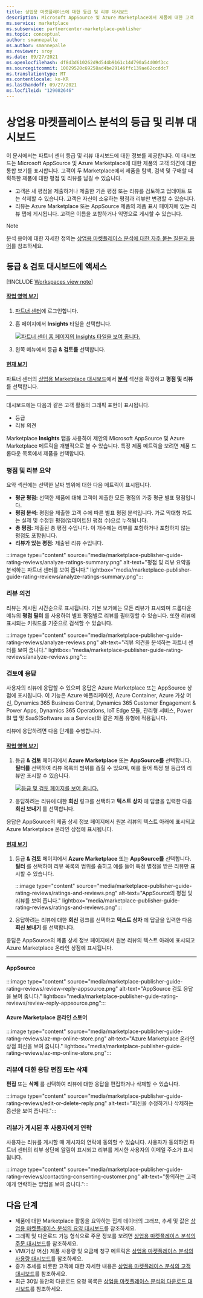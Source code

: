 ```yaml
---
title: 상업용 마켓플레이스에 대한 등급 및 리뷰 대시보드
description: Microsoft AppSource 및 Azure Marketplace에서 제품에 대한 고객 피드백의 통합 보기에 액세스하는 방법에 대해 알아봅니다.
ms.service: marketplace
ms.subservice: partnercenter-marketplace-publisher
ms.topic: conceptual
author: smannepalle
ms.author: smannepalle
ms.reviewer: sroy
ms.date: 09/27/2021
ms.openlocfilehash: df8d3d610262d9d544b9161c14d790a54d00f3cc
ms.sourcegitcommit: 10029520c69258ad4be29146ffc139ae62ccddc7
ms.translationtype: MT
ms.contentlocale: ko-KR
ms.lasthandoff: 09/27/2021
ms.locfileid: "129082646"
---
```

# <a name="ratings-and-reviews-dashboard-in-commercial-marketplace-analytics"></a>상업용 마켓플레이스 분석의 등급 및 리뷰 대시보드

이 문서에서는 파트너 센터 등급 및 리뷰 대시보드에 대한 정보를 제공합니다. 이 대시보드는 Microsoft AppSource 및 Azure Marketplace에 대한 제품의 고객 의견에 대한 통합 보기를 표시합니다. 고객이 두 Marketplace에서 제품을 탐색, 검색 및 구매할 때 획득한 제품에 대한 평점 및 리뷰를 남길 수 있습니다.

- 고객은 새 평점을 제출하거나 제출한 기존 평점 또는 리뷰를 검토하고 업데이트 또는 삭제할 수 있습니다. 고객은 자신이 소유하는 평점과 리뷰만 변경할 수 있습니다.  
- 리뷰는 Azure Marketplace 또는 AppSource 제품의 제품 표시 페이지에 있는 리뷰 탭에 게시됩니다. 고객은 이름을 포함하거나 익명으로 게시할 수 있습니다.  

>[!NOTE]
> 분석 용어에 대한 자세한 정의는 [상업용 마켓플레이스 분석에 대한 자주 묻는 질문과 용어](analytics-faq.yml)를 참조하세요.

## <a name="access-the-ratings--reviews-dashboard"></a>등급 & 검토 대시보드에 액세스

[!INCLUDE [Workspaces view note](./includes/preview-interface.md)]

#### <a name="workspaces-view"></a>[작업 영역 보기](#tab/workspaces-view)

1. [파트너 센터](https://partner.microsoft.com/dashboard/home)에 로그인합니다.
1. 홈 페이지에서 **Insights** 타일을 선택합니다.

    [![파트너 센터 홈 페이지의 Insights 타일을 보여 줍니다. ](./media/workspaces/partner-center-insights-tile.png) ](./media/workspaces/partner-center-insights-tile.png#lightbox)

1. 왼쪽 메뉴에서 등급 **& 검토를** 선택합니다.

#### <a name="current-view"></a>[현재 보기](#tab/current-view)

파트너 센터의 [상업용 Marketplace 대시보드](https://partner.microsoft.com/dashboard/commercial-marketplace/overview)에서 **[분석](https://partner.microsoft.com/dashboard/commercial-marketplace/analytics/summary)** 섹션을 확장하고 **평점 및 리뷰** 를 선택합니다.

---

대시보드에는 다음과 같은 고객 활동의 그래픽 표현이 표시됩니다.

- 등급  
- 리뷰 의견

Marketplace **Insights** 탭을 사용하여 제안의 Microsoft AppSource 및 Azure Marketplace 메트릭을 개별적으로 볼 수 있습니다. 특정 제품 메트릭을 보려면 제품 드롭다운 목록에서 제품을 선택합니다.

### <a name="ratings-and-reviews-summary"></a>평점 및 리뷰 요약

요약 섹션에는 선택한 날짜 범위에 대한 다음 메트릭이 표시됩니다.

- **평균 평점:** 선택한 제품에 대해 고객이 제출한 모든 평점의 가중 평균 별표 평점입니다.
- **평점 분석:** 평점을 제출한 고객 수에 따른 별표 평점 분석입니다. 가로 막대형 차트는 실제 및 수정된 평점(업데이트된 평점 수)으로 누적됩니다.
- **총 평점:** 제출된 총 평점 수입니다. 이 개수에는 리뷰를 포함하거나 포함하지 않는 평점도 포함됩니다.
- **리뷰가 있는 평점:** 제출된 리뷰 수입니다.

:::image type="content" source="media/marketplace-publisher-guide-rating-reviews/analyze-ratings-summary.png" alt-text="평점 및 리뷰 요약을 분석하는 파트너 센터를 보여 줍니다." lightbox="media/marketplace-publisher-guide-rating-reviews/analyze-ratings-summary.png":::

### <a name="review-comments"></a>리뷰 의견

리뷰는 게시된 시간순으로 표시됩니다. 기본 보기에는 모든 리뷰가 표시되며 드롭다운 메뉴의 **평점 필터** 를 사용하여 별표 평점별로 리뷰를 필터링할 수 있습니다. 또한 리뷰에 표시되는 키워드를 기준으로 검색할 수 있습니다.  

:::image type="content" source="media/marketplace-publisher-guide-rating-reviews/analyze-reviews.png" alt-text="리뷰 의견을 분석하는 파트너 센터를 보여 줍니다." lightbox="media/marketplace-publisher-guide-rating-reviews/analyze-reviews.png":::

### <a name="respond-to-a-review"></a>검토에 응답

사용자의 리뷰에 응답할 수 있으며 응답은 Azure Marketplace 또는 AppSource 상점에 표시됩니다. 이 기능은 Azure 애플리케이션, Azure Container, Azure 가상 머신, Dynamics 365 Business Central, Dynamics 365 Customer Engagement & Power Apps, Dynamics 365 Operations, IoT Edge 모듈, 관리형 서비스, Power BI 앱 및 SaaS(Software as a Service)와 같은 제품 유형에 적용됩니다.

리뷰에 응답하려면 다음 단계를 수행합니다.

#### <a name="workspaces-view"></a>[작업 영역 보기](#tab/workspaces-view)

1. 등급 **& 검토** 페이지에서 **Azure Marketplace** 또는 **AppSource를** 선택합니다. **필터를** 선택하여 리뷰 목록의 범위를 좁힐 수 있으며, 예를 들어 특정 별 등급의 리뷰만 표시할 수 있습니다.

    [![등급 및 검토 페이지를 보여 줍니다.](media/marketplace-publisher-guide-rating-reviews/ratings-and-reviews-workspace.png)](media/marketplace-publisher-guide-rating-reviews/ratings-and-reviews-workspace.png#lightbox)

1. 응답하려는 리뷰에 대한 **회신** 링크를 선택하고 **텍스트 상자** 에 답글을 입력한 다음 **회신 보내기** 를 선택합니다.

응답은 AppSource의 제품 상세 정보 페이지에서 원본 리뷰의 텍스트 아래에 표시되고 Azure Marketplace 온라인 상점에 표시됩니다.

#### <a name="current-view"></a>[현재 보기](#tab/current-view)

1. 등급 **& 검토** 페이지에서 **Azure Marketplace** 또는 **AppSource를** 선택합니다. **필터** 를 선택하여 리뷰 목록의 범위를 좁히고 예를 들어 특정 별점을 받은 리뷰만 표시할 수 있습니다.

    :::image type="content" source="media/marketplace-publisher-guide-rating-reviews/ratings-and-reviews.png" alt-text="AppSource의 평점 및 리뷰를 보여 줍니다." lightbox="media/marketplace-publisher-guide-rating-reviews/ratings-and-reviews.png":::

1. 응답하려는 리뷰에 대한 **회신** 링크를 선택하고 **텍스트 상자** 에 답글을 입력한 다음 **회신 보내기** 를 선택합니다.

응답은 AppSource의 제품 상세 정보 페이지에서 원본 리뷰의 텍스트 아래에 표시되고 Azure Marketplace 온라인 상점에 표시됩니다.

---

#### <a name="appsource"></a>AppSource

:::image type="content" source="media/marketplace-publisher-guide-rating-reviews/review-reply-appsource.png" alt-text="AppSource 검토 응답을 보여 줍니다." lightbox="media/marketplace-publisher-guide-rating-reviews/review-reply-appsource.png":::

#### <a name="azure-marketplace-online-store"></a>Azure Marketplace 온라인 스토어

:::image type="content" source="media/marketplace-publisher-guide-rating-reviews/az-mp-online-store.png" alt-text="Azure Marketplace 온라인 상점 회신을 보여 줍니다." lightbox="media/marketplace-publisher-guide-rating-reviews/az-mp-online-store.png":::

### <a name="editing-or-deleting-a-response-to-a-review"></a>리뷰에 대한 응답 편집 또는 삭제

**편집** 또는 **삭제** 를 선택하여 리뷰에 대한 응답을 편집하거나 삭제할 수 있습니다.

:::image type="content" source="media/marketplace-publisher-guide-rating-reviews/edit-or-delete-reply.png" alt-text="회신을 수정하거나 삭제하는 옵션을 보여 줍니다.":::

### <a name="contacting-users-after-a-review-has-been-posted"></a>리뷰가 게시된 후 사용자에게 연락

사용자는 리뷰를 게시할 때 게시자의 연락에 동의할 수 있습니다. 사용자가 동의하면 파트너 센터의 리뷰 상단에 알림이 표시되고 리뷰를 게시한 사용자의 이메일 주소가 표시됩니다.

:::image type="content" source="media/marketplace-publisher-guide-rating-reviews/contacting-consenting-customer.png" alt-text="동의하는 고객에게 연락하는 방법을 보여 줍니다.":::

## <a name="next-steps"></a>다음 단계

- 제품에 대한 Marketplace 활동을 요약하는 집계 데이터의 그래프, 추세 및 값은 [상업용 마켓플레이스 분석의 요약 대시보드](summary-dashboard.md)를 참조하세요.
- 그래픽 및 다운로드 가능 형식으로 주문 정보를 보려면 [상업용 마켓플레이스 분석의 주문 대시보드](orders-dashboard.md)를 참조하세요.
- VM(가상 머신) 제품 사용량 및 요금제 청구 메트릭은 [상업용 마켓플레이스 분석의 사용량 대시보드](usage-dashboard.md)를 참조하세요.
- 증가 추세를 비롯한 고객에 대한 자세한 내용은 [상업용 마켓플레이스 분석의 고객 대시보드](customer-dashboard.md)를 참조하세요.
- 최근 30일 동안의 다운로드 요청 목록은 [상업용 마켓플레이스 분석의 다운로드 대시보드](downloads-dashboard.md)를 참조하세요.
